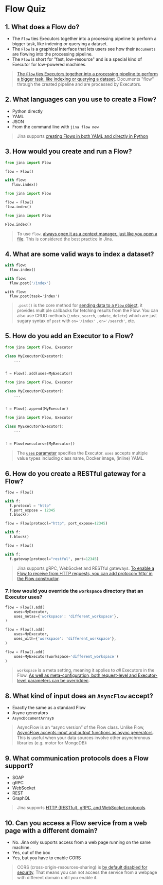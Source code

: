 # Flow Quiz

## 1. What does a Flow do?

- The `Flow` ties Executors together into a processing pipeline to perform a bigger task, like indexing or querying a dataset.
- The `Flow` is a graphical interface that lets users see how their `Documents` are flowing into the processing pipeline.
- The `Flow` is short for "fast, low-resource" and is a special kind of Executor for low-powered machines.

> [The `Flow` ties Executors together into a processing pipeline to perform a bigger task, like indexing or querying a dataset](https://docs.jina.ai/fundamentals/flow/). Documents "flow" through the created pipeline and are processed by Executors.

## 2. What languages can you use to create a Flow?

- Python directly
- YAML
- JSON
- From the command line with `jina flow new`

> Jina supports [creating Flows in both YAML and directly in Python](https://docs.jina.ai/fundamentals/flow/#minimum-working-example)

## 3. How would you create and run a Flow?

```python
from jina import Flow

flow = Flow()

with flow:
   flow.index()
```

```python
from jina import Flow

flow = Flow()
flow.index()
```

```python
from jina import Flow

Flow.index()
```

> To use `flow`, [always open it as a context manager, just like you open a file](https://docs.jina.ai/fundamentals/flow/flow-api/#use-a-flow). This is considered the best practice in Jina.

## 4. What are some valid ways to index a dataset?

```python
with flow:
  flow.index()
```

```python
with flow:
  flow.post('/index')
```

```
with flow:
  flow.post(task='index')
```

> `.post()` is the core method for [sending data to a `Flow` object](https://docs.jina.ai/fundamentals/flow/send-recv/), it provides multiple callbacks for fetching results from the Flow. You can also use CRUD methods (`index`, `search`, `update`, `delete`) which are just sugary syntax of `post`
with `on='/index'` , `on='/search'`, etc.

## 5. How do you add an Executor to a Flow?

```python
from jina import Flow, Executor

class MyExecutor(Executor):
    ...


f = Flow().add(uses=MyExecutor)
```

```python
from jina import Flow, Executor

class MyExecutor(Executor):
    ...


f = Flow().append(MyExecutor)
```

```python
from jina import Flow, Executor

class MyExecutor(Executor):
    ...


f = Flow(executors=[MyExecutor])
```

> The [`uses` parameter](https://docs.jina.ai/fundamentals/flow/add-exec-to-flow/) specifies the Executor. `uses` accepts multiple value types including class name, Docker image, (inline) YAML.

## 6. How do you create a RESTful gateway for a Flow?

```python
flow = Flow()

with f:
  f.protocol = "http"
  f.port_expose = 12345
  f.block()
```

```python
flow = Flow(protocol="http", port_expose=12345)

with f:
  f.block()
```

```python
flow = Flow()

with f:
  f.gateway(protocol="restful", port=12345)
```

> Jina supports gRPC, WebSocket and RESTful gateways. [To enable a Flow to receive from HTTP requests, you can add protocol='http' in the Flow constructor](https://docs.jina.ai/fundamentals/flow/flow-as-a-service/).

### 7. How would you override the `workspace` directory that an Executor uses?

```python
flow = Flow().add(
    uses=MyExecutor,
    uses_metas={'workspace': 'different_workspace'},
)
```

```python
flow = Flow().add(
    uses=MyExecutor,
    uses_with={'workspace': 'different_workspace'},
)
```

```python
flow = Flow().add(
    uses=MyExecutor(workspace='different_workspace')
)
```

> `workspace` is a meta setting, meaning it applies to *all* Executors in the Flow. [As well as meta-configuration, both request-level and Executor-level parameters can be overridden](https://docs.jina.ai/fundamentals/flow/add-exec-to-flow/#override-executor-config).

## 8. What kind of input does an `AsyncFlow` accept?

- Exactly the same as a standard Flow
- Async generators
- `AsyncDocumentArray`s

> AsyncFlow is an “async version” of the Flow class. Unlike Flow, [AsyncFlow accepts input and output functions as async generators](https://docs.jina.ai/fundamentals/flow/async-flow/#create-asyncflow). This is useful when your data sources involve other asynchronous libraries (e.g. motor for MongoDB):

## 9. What communication protocols does a Flow support?

- SOAP
- gRPC
- WebSocket
- REST
- GraphQL

> Jina supports [HTTP (RESTful), gRPC, and WebSocket protocols](https://docs.jina.ai/fundamentals/flow/flow-as-a-service/#supported-communication-protocols).

## 10. Can you access a Flow service from a web page with a different domain?

- No. Jina only supports access from a web page running on the same machine.
- Yes, out of the box
- Yes, but you have to enable CORS

> CORS (cross-origin-resources-sharing) is [by default disabled for security](https://docs.jina.ai/fundamentals/flow/flow-as-a-service/#enable-cross-origin-resources-sharing-cors). That means you can not access the service from a webpage with different domain until you enable it.

